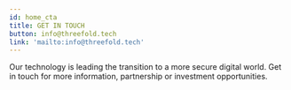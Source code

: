 ```yaml
---
id: home_cta
title: GET IN TOUCH
button: info@threefold.tech
link: 'mailto:info@threefold.tech'
---
```


Our technology is leading the transition to a more secure digital world. Get in touch for more information, partnership or investment opportunities.